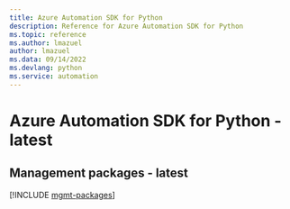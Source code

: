 ```yaml
---
title: Azure Automation SDK for Python
description: Reference for Azure Automation SDK for Python
ms.topic: reference
ms.author: lmazuel
author: lmazuel
ms.data: 09/14/2022
ms.devlang: python
ms.service: automation
---
```

# Azure Automation SDK for Python - latest

## Management packages - latest
[!INCLUDE [mgmt-packages](automation-mgmt-index.md)]